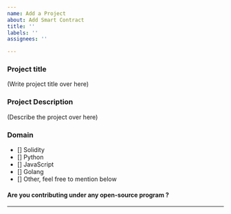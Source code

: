 ```yaml
---
name: Add a Project
about: Add Smart Contract
title: ''
labels: ''
assignees: ''

---
```



### Project title
(Write project title over here)

### Project Description
(Describe the project over here)

### Domain
<!--
And in order to tick the check box just but x inside them for example - [x] like this. Please delete options that are not relevant
-->
- [] Solidity
- [] Python
- [] JavaScript
- [] Golang
- [] Other, feel free to mention below

#### Are you contributing under any open-source program ?

<hr/>
